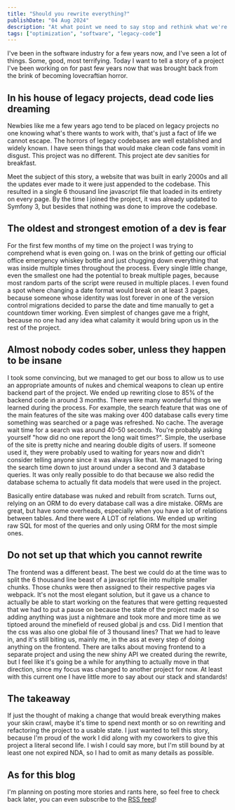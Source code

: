 ```yaml
---
title: "Should you rewrite everything?"
publishDate: "04 Aug 2024"
description: "At what point we need to say stop and rethink what we're doing?"
tags: ["optimization", "software", "legacy-code"]
---
```


I've been in the software industry for a few years now, and I've seen a lot of things. Some, good, most terrifying.
Today I want to tell a story of a project I've been working on for past few years now that was brought back from the
brink of becoming lovecraftian horror.

## In his house of legacy projects, dead code lies dreaming
Newbies like me a few years ago tend to be placed on legacy projects no one knowing what's there wants to work with,
that's just a fact of life we cannot escape. The horrors of legacy codebases are well established and widely known. I
have seen things that would make clean code fans vomit in disgust. This project was no different. This project ate dev
sanities for breakfast.

Meet the subject of this story, a website that was built in early 2000s and all the updates ever made to it were just
appended to the codebase. This resulted in a single 6 thousand line javascript file that loaded in its entirety on every
page. By the time I joined the project, it was already updated to Symfony 3, but besides that nothing was done to
improve the codebase.

## The oldest and strongest emotion of a dev is fear
For the first few months of my time on the project I was trying to comprehend what is even going on. I was on the brink
of getting our official office emergency whiskey bottle and just chugging down everything that was inside multiple times
throughout the process. Every single little change, even the smallest one had the potential to break multiple pages,
because most random parts of the script were reused in multiple places. I even found a spot where changing a
date format would break on at least 3 pages, because someone whose identity was lost forever in one of the version
control migrations decided to parse the date and time manually to get a countdown timer working. Even simplest of
changes gave me a fright, because no one had any idea what calamity it would bring upon us in the rest of the project.

## Almost nobody codes sober, unless they happen to be insane
I took some convincing, but we managed to get our boss to allow us to use an appropriate amounts of nukes and chemical
weapons to clean up entire backend part of the project. We ended up rewriting close to 85% of the backend code in around
3 months. There were many wonderful things we learned during the process. For example, the search feature that was one of
the main features of the site was making over 400 database calls every time something was searched or a page was
refreshed. No cache. The average wait time for a search was around 40-50 seconds. You're probably asking yourself "how
did no one report the long wait times?". Simple, the userbase of the site is pretty niche and nearing double digits of
users. If someone used it, they were probably used to waiting for years now and didn't consider telling anyone since it
was always like that. We managed to bring the search time down to just around under a second and 3 database queries. It
was only really possible to do that because we also redid the database schema to actually fit data models that were used
in the project.

Basically entire database was nuked and rebuilt from scratch. Turns out, relying on an ORM to do every database call was
a dire mistake. ORMs are great, but have some overheads, especially when you have a lot of relations between tables. And
there were A LOT of relations. We ended up writing raw SQL for most of the queries and only using ORM for the most simple
ones. 

## Do not set up that which you cannot rewrite
The frontend was a different beast. The best we could do at the time was to split the 6 thousand line beast of a
javascript file into multiple smaller chunks. Those chunks were then assigned to their respective pages via webpack.
It's not the most elegant solution, but it gave us a chance to actually be able to start working on the features that
were getting requested that we had to put a pause on because the state of the project made it so adding anything was
just a nightmare and took more and more time as we tiptoed around the minefield of reused global js and css. Did I
mention that the css was also one global file of 3 thousand lines? That we had to leave in, and it's still biting us,
mainly me, in the ass at every step of doing anything on the frontend. There are talks about moving frontend to a
separate project and using the new shiny API we created during the rewrite, but I feel like it's going be a while for
anything to actually move in that direction, since my focus was changed to another project for now. At least with this
current one I have little more to say about our stack and standards!

## The takeaway
If just the thought of making a change that would break everything makes your skin crawl, maybe it's time to spend next
month or so on rewriting and refactoring the project to a usable state. I just wanted to tell this story, because I'm
proud of the work I did along with my coworkers to give this project a literal second life. I wish I could say more, but
I'm still bound by at least one not expired NDA, so I had to omit as many details as possible.

## As for this blog
I'm planning on posting more stories and rants here, so feel free to check back later, you can even subscribe to the 
[RSS feed](https://youhavetrouble.me/rss.xml)!
